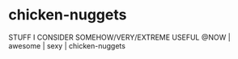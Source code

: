 # chicken-nuggets
STUFF I CONSIDER SOMEHOW/VERY/EXTREME USEFUL @NOW | awesome | sexy | chicken-nuggets 
